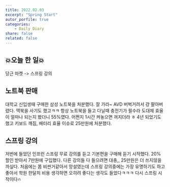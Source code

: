 ```yaml
---
title: 2022.02.03
excerpt: "Spring Start"
autor_porfile: true
categories:
    - Daily Diary
share: false
related: false
---
```


## 💥오늘 한 일💥
당근 마켓 -> 스프링 강의

## 노트북 판매
대학교 신입생때 구매한 삼성 노트북을 처분했다. 잘 가라~ AVD 버벅거려서 걍 팔아버렸다. 맥북을 사기도 했고ㅋㅋ 항상 노트북을 들고 다닐때 충전기가 필수라 도대체 효율이 얼마나 되는지 봤더니 55%였다. 어쩐지 1시간 켜놓으면 꺼지더라 ㅎ 4년 되었기도 했고 키보드 깨짐, 배터리 효율 이슈로 25만원에 처분했다. 

## 스프링 강의
저번에 들었던 인프런 스프링 무료 강의를 듣고 기본편을 구매해 듣기 시작했다. 20% 할인 받아서 7만원에 구입했다. 다른 강의들 다 들으려면 대충,, 25만원은 더 쓰지않을까싶다. 처음에는 쫌 비싼거같아서 망설였는데 스프링 강의중에는 가장 유명하기도 하고 좋아서 학원 한달치 비용 생각하면 오히려 좋다는 생각도 들었다ㅋㅋㅋ 다시 스프링 시작이다🔥
